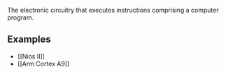 The electronic circuitry that executes instructions comprising a computer program.

## Examples

- [[Nios II]]
- [[Arm Cortex A9]]
